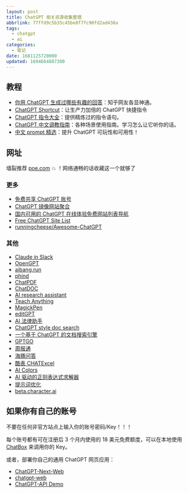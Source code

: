 ```yaml
---
layout: post
title: ChatGPT 相关资源收集整理
abbrlink: 77ffd9c5b35c45be8f7fc90fd2ad438a
tags:
  - chatgpt
  - ai
categories:
  - 笔记
date: 1681125720000
updated: 1694664887300
---
```

## 教程

* [你用 ChatGPT 生成过哪些有趣的回答](https://www.zhihu.com/question/570430650)：知乎网友各显神通。
* [ChatGPT Shortcut](https://www.aishort.top/)：让生产力加倍的 ChatGPT 快捷指令
* [ChatGPT 指令大全](https://www.explainthis.io/zh-hans/chatgpt)：提供精炼过的指令语句。
* [ChatGPT 中文调教指南](https://github.com/PlexPt/awesome-chatgpt-prompts-zh)：各种场景使用指南。学习怎么让它听你的话。
* [中文 prompt 精选](https://github.com/yzfly/wonderful-prompts)：提升 ChatGPT 可玩性和可用性！

## 网址

墙裂推荐 [poe.com](https://poe.com) 💥 ！网络通畅的话收藏这一个就够了

### 更多

* [免费共享 ChatGPT 账号](https://chat-shared1.zhile.io/shared.html)
* [ChatGPT 镜像网站聚合](https://www.mydyjs.com/gpt.html)
* [国内可用的 ChatGPT 在线体验免费网站列表导航](https://lzw.me/x/chatgpt-sites/)
* [Free ChatGPT Site List](https://cc.ai55.cc/)
* [runningcheese/Awesome-ChatGPT](https://github.com/runningcheese/Awesome-ChatGPT)

### 其他

* [Claude in Slack](https://www.anthropic.com/index/claude-now-in-slack)
* [OpenGPT](https://open-gpt.app/)
* [aibang.run](https://aibang.run)
* [phind](https://www.phind.com/)
* [ChatPDF](https://www.chatpdf.com/)
* [ChatDOC](https://chatdoc.com/)
* [AI research assistant](https://typeset.io/)
* [Teach Anything](https://www.teach-anything.com/)
* [MagickPen](https://magickpen.com)
* [editGPT](https://www.editgpt.app/)
* [AI 法律助手](https://github.com/lvwzhen/law-cn-ai)
* [ChatGPT style doc search](https://github.com/supabase-community/nextjs-openai-doc-search)
* [一个基于 ChatGPT 的文档搜索引擎](https://github.com/gorse-io/midsearch)
* [GPTGO](https://gptgo.ai)
* [周报通](https://zhoubaotong.com)
* [海豚问答](http://zhimachat.com/)
* [酷表 CHATExcel](https://chatexcel.com)
* [AI Colors](https://aicolors.co/)
* [AI 驱动的正则表达式求解器](https://regex.ai/)
* [提示词优化](https://promptperfect.jinaai.cn/)
* [beta.character.ai](https://beta.character.ai/)

## 如果你有自己的账号

不要在任何非官方站点上输入你的账号密码/Key！！！

每个账号都有可在注册后 3 个月内使用的 18 美元免费额度，可以在本地使用 [ChatBox](https://hub.fgit.ml/Bin-Huang/chatbox/releases) 来调用你的 Key。

或者，部署你自己的通用 ChatGPT 网页应用：

* [ChatGPT-Next-Web](https://github.com/Yidadaa/ChatGPT-Next-Web/blob/main/README_CN.md)
* [chatgpt-web](https://github.com/Chanzhaoyu/chatgpt-web)
* [ChatGPT-API Demo](https://github.com/ddiu8081/chatgpt-demo/blob/main/README.zh-CN.md)
